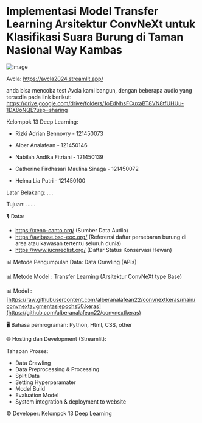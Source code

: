 # Implementasi Model Transfer Learning Arsitektur ConvNeXt untuk Klasifikasi Suara Burung di Taman Nasional Way Kambas

![image](https://github.com/user-attachments/assets/546cf905-33dd-4c77-a772-7a87ac493110)

Avcla: https://avcla2024.streamlit.app/

anda bisa mencoba test Avcla kami bangun, dengan beberapa audio yang tersedia pada link berikut: https://drive.google.com/drive/folders/1oEdNhsFCuxaBT8VN8tfUHUu-1DX8oNQE?usp=sharing

Kelompok 13 Deep Learning:

- Rizki Adrian Bennovry - 121450073 
  
- Alber Analafean - 121450146 
  
- Nabilah Andika Fitriani - 121450139 

- Catherine Firdhasari Maulina Sinaga - 121450072
  
- Helma Lia Putri - 121450100

Latar Belakang: ....

Tujuan: ......

🎙 Data: 
- https://xeno-canto.org/ (Sumber Data Audio)
- https://avibase.bsc-eoc.org/ (Referensi daftar persebaran burung di area atau kawasan tertentu seluruh dunia)
- https://www.iucnredlist.org/ (Daftar Status Konservasi Hewan)

📊 Metode Pengumpulan Data: Data Crawling (APIs)

📊 Metode Model : Transfer Learning (Arsitektur ConvNeXt type Base)

📊 Model : [https://raw.githubusercontent.com/alberanalafean22/convnextkeras/main/convnextaugmentasiepochs50.keras](https://github.com/alberanalafean22/convnextkeras)

🖥 Bahasa pemrograman: Python, Html, CSS, other

🌐 Hosting dan Development (Streamlit): 

Tahapan Proses:
- Data Crawling
- Data Preprocessing & Processing
- Split Data
- Setting Hyperparamater
- Model Build
- Evaluation Model
- System integration & deployment to website
  

© Developer: Kelompok 13 Deep Learning
